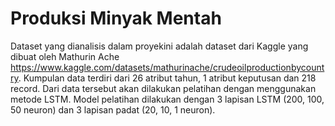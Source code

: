 # Produksi Minyak Mentah
Dataset yang dianalisis dalam proyekini adalah dataset dari Kaggle yang dibuat oleh Mathurin Ache https://www.kaggle.com/datasets/mathurinache/crudeoilproductionbycountry. Kumpulan data terdiri dari 26 atribut tahun, 1 atribut keputusan dan 218 record. Dari data tersebut akan dilakukan pelatihan dengan menggunakan metode LSTM. Model pelatihan dilakukan dengan 3 lapisan LSTM (200, 100, 50 neuron) dan 3 lapisan padat (20, 10, 1 neuron).
